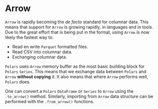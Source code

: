 # Arrow

`Arrow` is rapidly becoming the _de facto_ standard for columnar data.
This means that support for `Arrow` is growing rapidly, in languages and in tools.
Due to the great effort that is being put in the format, using `Arrow` is now likely the fastest way to:

* Read en write `Parquet` formatted files.
* Read CSV into columnar data.
* Exchanging columnar data.

`Polars` uses `Arrow` memory buffer as the most basic building block for `Polars` `Series`.
This means that we exchange data between `Polars` and `Arrow` **without copying** it.
It also means that where `Arrow` performs well, `Polars` does. 

One can convert a `Polars` `DataFrame` or `Series` to `Arrow` using the `.to_arrow()` method.
Similarly, importing from `Arrow` data structure can be performed with the `.from_arrow()` functions.
